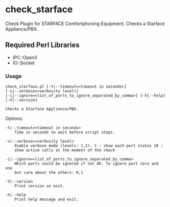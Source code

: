 check_starface
==============

Check Plugin for STARFACE Comfortphoning Equipment. Checks a Starface Appliance/PBX.

## Required Perl Libraries 
                           
* IPC::Open3
* IO::Socket
    
### Usage

    check_starface.pl [-t|--timeout=<timeout in seconds>]
    [-v|--verbose=<verbosity level>]
    [-i|--ignore=<list_of_ports_to_ignore_separated_by_comma>] [-h|--help]
    [-V|--version]

    Checks a Starface Applience/PBX.

Options:

    -t|--timeout=<timeout in seconds>
        Time in seconds to wait before script stops.

    -v|--verbose=<verbosity level>
        Enable verbose mode (levels: 1,2). 1 : show each port status 10 :
        show active calls at the moment of the check

    -i|--ignore=<list_of_ports_to_ignore_separated_by_comma>
        Which ports sould be ignored if not OK. To ignore port zero and one
        but care about the others: 0,1

    -V|--version
        Print version an exit.

    -h|--help
        Print help message and exit.
